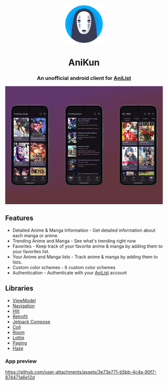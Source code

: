 <div align="center">

<img src="docs/app_icon.svg" width="128" height="128"/>

# AniKun

### An unofficial android client for [AniList](https://anilist.co/home)

<img src="docs/app_logo.png"/>

</div>

## Features
- Detailed Anime & Manga Information - Get detailed information about each manga or anime.
- Trending Anime and Manga - See what's trending right now
- Favorites - Keep track of your favorite anime & manga by adding them to your favorites list.
- Your Anime and Manga lists - Track anime & manga by adding them to lists.
- Custom color schemes - 6 custom color schemes
- Authentication - Authenticate with your [AniList](https://anilist.co/home) account
## Libraries
- [ViewModel](https://developer.android.com/topic/libraries/architecture/viewmodel)
- [Navigation](https://developer.android.com/guide/navigation)
- [Hilt](https://developer.android.com/training/dependency-injection/hilt-android)
- [Retrofit](https://square.github.io/retrofit/)
- [Jetpack Compose](https://developer.android.com/compose)
- [Coil](https://coil-kt.github.io/coil/compose/)
- [Room](https://developer.android.com/reference/androidx/room/package-summary)
- [Lottie](https://github.com/airbnb/lottie/blob/master/android-compose.md)
- [Paging](https://developer.android.com/jetpack/androidx/releases/paging)
- [Haze](https://chrisbanes.github.io/haze/latest/)
### App preview
https://github.com/user-attachments/assets/3e73e771-b5bb-4c4a-90f7-874471a6e12d